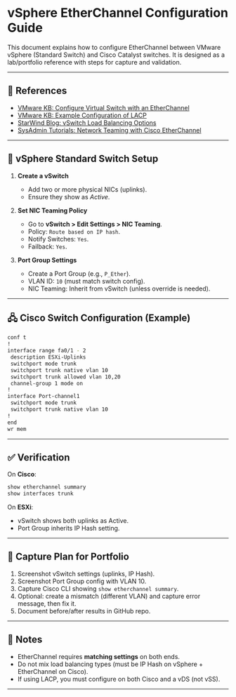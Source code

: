 # vSphere EtherChannel Configuration Guide

This document explains how to configure EtherChannel between VMware vSphere (Standard Switch) and Cisco Catalyst switches. It is designed as a lab/portfolio reference with steps for capture and validation.

---

## 📘 References
- [VMware KB: Configure Virtual Switch with an EtherChannel](https://knowledge.broadcom.com/external/article/321425)
- [VMware KB: Example Configuration of LACP](https://knowledge.broadcom.com/external/article/324490/example-configuration-of-lacp-on-vmware.html)
- [StarWind Blog: vSwitch Load Balancing Options](https://www.starwindsoftware.com/blog/esxi-vsphere-vswitch-load-balancing-options-pros-cons)
- [SysAdmin Tutorials: Network Teaming with Cisco EtherChannel](https://www.sysadmintutorials.com/tutorials/vmware-vsphere-4/vcenter4/network-teaming-with-cisco-etherchannel/)

---

## 🔧 vSphere Standard Switch Setup

1. **Create a vSwitch**
   - Add two or more physical NICs (uplinks).
   - Ensure they show as *Active*.

2. **Set NIC Teaming Policy**
   - Go to **vSwitch > Edit Settings > NIC Teaming**.
   - Policy: `Route based on IP hash`.
   - Notify Switches: `Yes`.
   - Failback: `Yes`.

3. **Port Group Settings**
   - Create a Port Group (e.g., `P_Ether`).
   - VLAN ID: `10` (must match switch config).
   - NIC Teaming: Inherit from vSwitch (unless override is needed).

---

## 🖧 Cisco Switch Configuration (Example)

```bash
conf t
!
interface range fa0/1 - 2
 description ESXi-Uplinks
 switchport mode trunk
 switchport trunk native vlan 10
 switchport trunk allowed vlan 10,20
 channel-group 1 mode on
!
interface Port-channel1
 switchport mode trunk
 switchport trunk native vlan 10
!
end
wr mem
```

---

## ✅ Verification

On **Cisco**:
```bash
show etherchannel summary
show interfaces trunk
```

On **ESXi**:
- vSwitch shows both uplinks as Active.
- Port Group inherits IP Hash setting.

---

## 🎥 Capture Plan for Portfolio

1. Screenshot vSwitch settings (uplinks, IP Hash).
2. Screenshot Port Group config with VLAN 10.
3. Capture Cisco CLI showing `show etherchannel summary`.
4. Optional: create a mismatch (different VLAN) and capture error message, then fix it.
5. Document before/after results in GitHub repo.

---

## 📌 Notes
- EtherChannel requires **matching settings** on both ends.
- Do not mix load balancing types (must be IP Hash on vSphere + EtherChannel on Cisco).
- If using LACP, you must configure on both Cisco and a vDS (not vSS).

---
